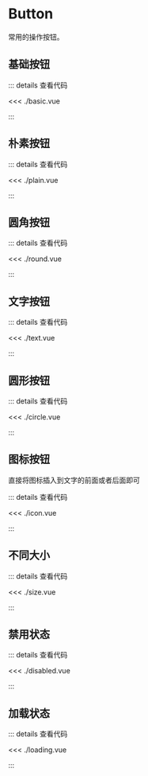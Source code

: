 <script setup lang="ts">
import Basic from './basic.vue';
import Plain from './plain.vue';
import Round from './round.vue';
import Text from './text.vue'
import Circle from './circle.vue'
import Icon from './icon.vue'
import Disabled from './disabled.vue'
import Size from './size.vue'
import Loading from './loading.vue'

</script>

# Button

常用的操作按钮。

## 基础按钮

<Basic />

::: details 查看代码

<<< ./basic.vue

:::

## 朴素按钮

<Plain/>


::: details 查看代码

<<< ./plain.vue

:::

## 圆角按钮

<Round/>


::: details 查看代码

<<< ./round.vue

:::

## 文字按钮

<Text/>

::: details 查看代码

<<< ./text.vue

:::

## 圆形按钮

<Circle/>

::: details 查看代码

<<< ./circle.vue

:::

## 图标按钮

直接将图标插入到文字的前面或者后面即可

<Icon/>

::: details 查看代码

<<< ./icon.vue

:::

## 不同大小

<Size />

::: details 查看代码

<<< ./size.vue

:::

## 禁用状态

<Disabled />

::: details 查看代码

<<< ./disabled.vue

:::

## 加载状态

<Loading />

::: details 查看代码

<<< ./loading.vue

:::
